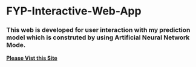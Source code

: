 # FYP-Interactive-Web-App

### This web is developed for user interaction with my prediction model which is construted by using Artificial Neural Network Mode.
        
[**Please Vist this Site**](https://wuthmone.shinyapps.io/ann_predictor_app/)